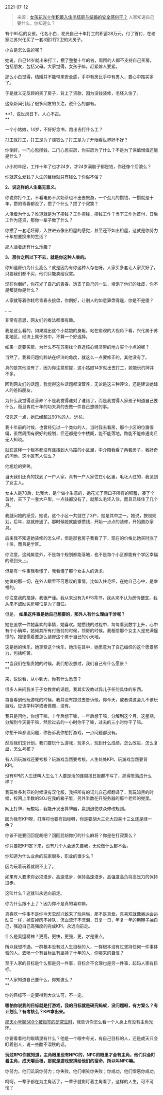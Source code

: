 2021-07-12

> 来源：[女孩花光十年积蓄入住毛坯房与结婚的安全感何干？](http://mp.weixin.qq.com/s?__biz=MzU0MjYwNDU2Mw==&mid=2247499923&idx=2&sn=e536b448c707999afcdc987803ca2362&chksm=fb1aacefcc6d25f9d5dfbc880b2334108b43ea8e54461f7948b2946b31590aa1c0402cdd8398&scene=27#wechat_redirect)
> 人家知道自己要什么，你知道么？

有个95后的女孩，化名小白，花光自己十年打工的积蓄28万元，付了首付，在老家江苏兴化买了一套3室2厅2卫的大房子。  

  

小白是怎么说的呢？  

  

她说，自己14岁就出来打工，攒了整整十年的钱，周围的人都不支持自己买房，包括朋友，包括父母。大家觉得，女孩子嘛，赶紧嫁人要紧。

  

那么小白觉得，结婚并不能带来安全感，手中有房比手中有男人，要心中踏实多了。  

  

于是就义无反顾的买了房子，背上了贷款，因为没钱装修，毛坯入住了。

  

这条新闻引起了很多网友的关注，说什么的都有。  

  

 **1、说世风日下，人心不古。  
**

  

一个小姑娘，14岁，不好好念书，跑出去打什么工？

  

打工就打工，打工是为了赚钱么？打工是为了开眼看世界好不好？

  

你倒好，一门心思攒钱，二门心思买房，你买房为了什么？不是为了保值增值还能是什么？

  

小小的年纪，工作十年了也才24岁，才24岁满脑子都是钱，你还像个后浪么？

  

你就这么爱钱？人生的目标就只有钱么？你俗不俗？

  

 **2、说这样的人生毫无意义。**

  

你说你打个工，不看电影不买奶茶也不出去旅游，一个劲儿的攒钱，一攒就是十年，攒的青春都没了，攒了个什么？攒了个寂寞？  

  

人活着为什么？难道就是为了攒钱？工作攒钱，攒钱工作？当下工作为首付，日后工作为还贷，那你一辈子做了什么？  

  

你攒了一套毛坯房，入住进去像出租屋的感觉，甚至还不如出租屋，这就是你努力十年想要换来的生活？

  

那人活着还有什么乐趣？

  

 **3、房价之所以下不去，就是你这种人害的。**

  

你知道房价为什么高么？就是因为有你这种人存在呀。人家买多套让人家买好了，只要我们都不买，他们只能卖给寂寞。  

  

现在你倒好，你花光了自己的青春，透支了自己的一生，填饱了他们的肚皮，你不是叛徒你是什么？  

  

人家就等着你耗尽青春去接盘，你倒好，让别人的如意算盘得逞，你是不是傻？  

  

......

  

非常有意思，网友们的看法都很有趣。  

  

我是这么看的，如果跳出这个小姑娘的身躯，站在宏观的大视角下看，兴化属于苏北地区，经济上属于苏中，不算一个好选择。

  

如果一定要买房，为什么不在苏南找个靠近核心经济带的地方买个小点的呢？  

  

当然了，我看问题纯粹站在经济的角度，就这么一点要修正的，其他没有了。  

  

真的是其他没有了，因为你注意前提，这小姑娘14岁就出去打工，她能玩的牌并不多。

  

回到网友们的话题，我觉得这些话题都没营养，无论是这三种评论，还是建议她嫁人的爸妈朋友。  

  

为什么我觉得没营养？不是我觉得谁对了谁错了，而是我觉得人家孩子知道自己要什么，而且肯花十年的功夫真的去做一件自己想做的事。  

  

仅凭这一点，她已经超过90%的人，远矣。

  

我十年前的时候，也曾经见过一个类似的人。当时我去看房，那个小区的位置很偏，虽然周围有很好的规划，但还都是空中楼阁，能不能落地，路能不能修通尚且无人知晓。  

  

就在这样一个根本都没有连接到大马路的小区里，中介陪我看了两套房子，我好奇的问他，这小区有人住么？  

  

他尴尬的笑笑。

  

当天我们还真的找到了一户人家，真有一户人家住在小区里，毛坯入驻的，我见到了女主人。  

  

女主人是70后，比我大，是个做小生意的，她花光了两口子所有的积蓄，凑了个首付，买下了一套大户型，一点钱都没有了，就那么毛坯入住，而且已经住了几个月。

  

我就问她的感受，她说，这个小区一共就住了3户，她是其中之一。她说，按照规划，后年，路就修通了。那时候她就能够攒钱，开始一点点的装修，开始置办家具。

  

后来我不知道她装修的怎么样，但是那套房子我看了下，现在的价格比她买时涨了十倍，而且是学区。

  

你注意，这纯属意外，不是每个规划都能落地，也不是每个小区都能有个学区幸福的砸到头上。

  

但是有一件事我看懂了，我看懂了那个女主人的诉求。

  

她做的那一切，在外人眼里不可思议的事情，比如入住毛坯，在她自己心中，是幸福的。  

  

你注意我的措辞，我很严谨。我从来没有为KFS背书，我从来不认为房价便宜，我从来不鼓励买房哪怕是为了自住。  

  

但是， **如果这件事是她自己想要的，那外人有什么理由干涉呢？**  

  

她在追求一件她喜欢的事情，她喜欢。她攒钱的过程中，每每看到数字上升，心中有个小确幸，她倾其所有付首付的时候，领房的时候，我相信那个女主人是充满憧憬的，她憧憬着要怎么装修这个属于自己的小天地。  

  

这是她的快乐，她享受这个快乐，她乐在其中，她愿意为了自己编织的这个愿景努力，包括吃苦。  

  

 **当我们在指责她的时候，我们想没想过，我们自己有什么愿景？  
**

  

来，说说看，从小到大，你有什么愿景？

  

很多人来问我关于子女教育的话题，我其实没教过我儿子任何具体的东西。  

  

每当看到他玩游戏的时候，我并没有跑过去告诉他，你今天，或者讲这会儿不该玩游戏，应该学科学或者做题，没有。  

  

我只是问他，你想干嘛，十年后想干嘛，一年后想干嘛，分解到这个月，这星期，分解到今天要干嘛，然后过去的一小时你干了嘛，过去的三小时你干了嘛。  

  

你想干嘛都没问题，你告诉我你想打游戏，一点问题都没有。  

  

然后我们定计划，我们要玩什么游戏，玩多久，玩到什么成绩，怎么改进，怎么复盘，怎么考核？  

  

有人问玩游戏还要考核？玩游戏当然要考核，人生处处KPI，玩游戏当然要背KPI。  

  

没有KPI的人生还叫人生么？人要是活的连周报日报都不写了，那得堕落成什么样？  

  

我玩维多利亚的时候没有汉化版，我把所有的词儿自己都翻译了，我玩暗黑的时候，校网上半数的SOJ在我的箱子里，另外半数在开服务器的那个老师的兜里。

  

网上打牌，玩梭哈，我能开发出算牌器，赢到迫使联众修改规则。

  

因为我有KPI呀，打麻将也要有指标呀，你是要胡大三元大四喜十三幺还是绿一色？

  

你该不是要回回屁胡吧？回回屁胡你打的什么麻将？你是在打寂寞么？

  

你只要把KPI定下来，没有几个人会迷失自我，无论做什么都不会。  

  

你知道为什么业余的玩家很多，职业的很少么？

  

因为玩着玩着就跟不上了。  

  

如果有人要求你必须进步，高速进步，保持高速进步，高强度高负荷高压力的保持进步。

  

这叫什么？这就叫永远向前走。  

  

你为什么跟不上了？因为你不是真的喜欢嘛。  

  

真喜欢一件事不是你今天忽然兴致来了玩两局，那不是真爱。真喜欢就像奥运会运动员一样，掉皮掉肉不掉队，流血流汗不流泪，日复一日，年复一年的用鞭子抽自己，强迫自己高强度的完成KPI，永远向前走。  

  

什么是奥运精神？更高，更快，更强，更，才是重点。  

  

所以我想不通，一群根本没有过人生目标的人，一群根本没有过坚持任何一件事体验的人，去喷一个有目标且有坚持了十年的人，你哪来的自信？  

  

至于人家的目标是什么那是另一件事，目标合不合理也是另一件事，起码人家有目标。  

  

 **人家知道自己要什么，你知道么？  
**

  

你的目标不一定要得到大众认可，不一定。

  

 **哪怕你说我的目标就是打游戏，我的目标就是研究蚂蚁，没问题呀，有方案么？有计划么？有考核么？KPI拿出来。**

  

[那天小号聊500个被拒签的研究生时](http://mp.weixin.qq.com/s?__biz=MzU3NDc5Nzc0NQ==&mid=2247505090&idx=2&sn=fa5a4ba31a2d4596e3c816a4b89509db&chksm=fd2e761cca59ff0a727cc6a1c8c04c99c48c014b647abff7b98d8775b6424ebd2b730b2361f2&scene=21#wechat_redirect)，我告诉你怎么看一个人身上有没有主角光环。  

  

你要看看他的眼睛里有什么？他是一个眼中有光，有自己目标的人，还是成天只会盯着别人，说一些酸不溜秋的话。  

  

 **玩过RPG你就知道，主角眼里没有NPC的，NPC的眼里才会有主角，他们只会盯着主角，成天嚼舌根，那就是游戏安排给他们的宿命，所以叫NPC嘛。**

  

你努力，他们讥讽你努力；你失败，他们嘲笑你失败；你成功，他们憎恶你成功。

  

呵呵，一辈子都在为主角活了，一辈子就剩盯着主角看了，这样的人生，可不可怜？

